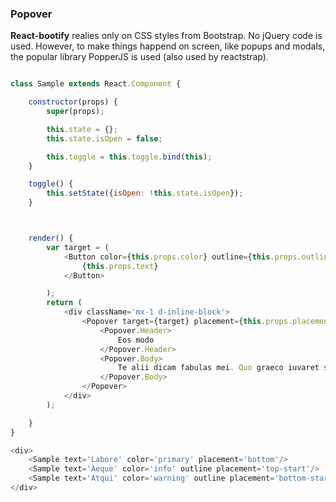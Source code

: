 

### Popover


**React-bootify** realies only on CSS styles from Bootstrap. No jQuery code is used. However, to make
things happend on screen, like popups and modals, the popular library PopperJS is used (also used by reactstrap).



```js

class Sample extends React.Component {

    constructor(props) {
        super(props);

        this.state = {};
        this.state.isOpen = false;

        this.toggle = this.toggle.bind(this);
    }

    toggle() {
        this.setState({isOpen: !this.state.isOpen});
    }



    render() {
        var target = (
            <Button color={this.props.color} outline={this.props.outline} onClick={this.toggle}>
                {this.props.text}
            </Button>

        );
        return (
            <div className='mx-1 d-inline-block'>
                <Popover target={target} placement={this.props.placement} dismiss={this.toggle} isOpen={this.state.isOpen}>
                    <Popover.Header>
                        Eos modo
                    </Popover.Header>
                    <Popover.Body>
                        Te alii dicam fabulas mei. Quo graeco iuvaret scaevola no.
                    </Popover.Body>
                </Popover>
            </div>
        );

    }
}

<div>
    <Sample text='Labore' color='primary' placement='bottom'/>
    <Sample text='Aeque' color='info' outline placement='top-start'/>
    <Sample text='Atqui' color='warning' outline placement='bottom-start'/>
</div>

